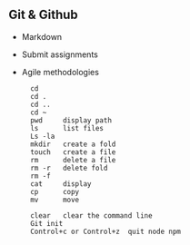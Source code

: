## Git & Github
- Markdown
- Submit assignments
- Agile methodologies

        cd
        cd .
        cd ..
        cd ~
        pwd		display path
        ls		list files
        Ls -la	
        mkdir 	create a fold
        touch 	create a file
        rm		delete a file
        rm -r	delete fold
        rm -f                                                                                  
        cat		display
        cp		copy
        mv		move

        clear 	clear the command line
        Git init
        Control+c or Control+z 	quit node npm
